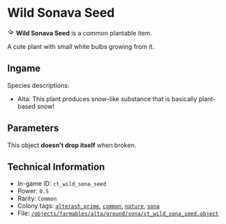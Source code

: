 # Wild Sonava Seed

<img src="https://raw.githubusercontent.com/Ceterai/Enternia/main/objects/farmables/alta/ground/sona/icon.png" alt="Wild Sonava Seed icon" loading="lazy" height="16px" width="auto" /> **Wild Sonava Seed** is a common plantable item.

A cute plant with small white bulbs growing from it.

## Ingame

Species descriptions:

- Alta: This plant produces snow-like substance that is basically plant-based snow!

## Parameters

This object **doesn't drop itself** when broken.

## Technical Information

- In-game ID: `ct_wild_sona_seed`
- Power: `0.5`
- Rarity: `Common`
- Colony tags: [`alterash_prime`](https://ceterai.github.io/MyEnternia/Wiki/Tags/AlterashPrime), [`common`](https://ceterai.github.io/MyEnternia/Wiki/Tags/Common), [`nature`](https://ceterai.github.io/MyEnternia/Wiki/Tags/Nature), [`sona`](https://ceterai.github.io/MyEnternia/Wiki/Tags/Sona)
- File: [`/objects/farmables/alta/ground/sona/ct_wild_sona_seed.object`](https://github.com/Ceterai/Enternia/blob/main/objects/farmables/alta/ground/sona/ct_wild_sona_seed.object)
